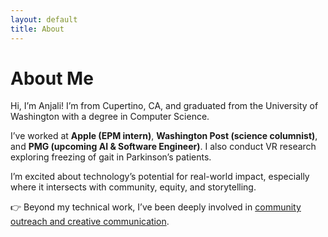 ```yaml
---
layout: default
title: About
---
```


# About Me

Hi, I’m Anjali! I’m from Cupertino, CA, and graduated from the University of Washington with a degree in Computer Science.  

I’ve worked at **Apple (EPM intern)**, **Washington Post (science columnist)**, and **PMG (upcoming AI & Software Engineer)**. I also conduct VR research exploring freezing of gait in Parkinson’s patients.  

I’m excited about technology’s potential for real-world impact, especially where it intersects with community, equity, and storytelling.  

👉 Beyond my technical work, I’ve been deeply involved in [community outreach and creative communication](leadership.html).
